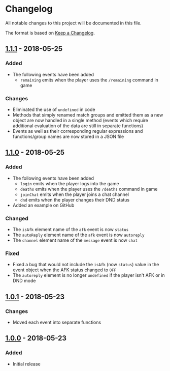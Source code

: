 # Changelog
All notable changes to this project will be documented in this file.

The format is based on [Keep a Changelog](http://keepachangelog.com/en/1.0.0/).

## [1.1.1] - 2018-05-25
### Added
- The following events have been added
    - `remaining` emits when the player uses the `/remaining` command in game
    
### Changes
- Eliminated the use of `undefined` in code
- Methods that simply renamed match groups and emitted them as a new object are now handled in a single method (events which require additional evaluation of the data are still in separate functions)
- Events as well as their corresponding regular expressions and functions/group names are now stored in a JSON file

## [1.1.0] - 2018-05-25
### Added
- The following events have been added
    - `login` emits when the player logs into the game
    - `deaths` emits when the player uses the `/deaths` command in game
    - `joinChat` emits when the player joins a chat channel
    - `dnd` emits when the player changes their DND status
- Added an example on GitHub

### Changed
- The `isAfk` element name of the `afk` event is now `status`
- The `autoReply` element name of the `afk` event is now `autoreply`
- The `channel` element name of the `message` event is now `chat`

### Fixed
- Fixed a bug that would not include the `isAfk` (now `status`) value in the event object when the AFK status changed to `OFF`
- The `autoreply` element is no longer `undefined` if the player isn't AFK or in DND mode

## [1.0.1] - 2018-05-23
### Changes
- Moved each event into separate functions

## [1.0.0] - 2018-05-23
### Added
- Initial release

[1.1.1]: https://www.npmjs.com/package/poe-log-monitor/v/1.1.1
[1.1.0]: https://www.npmjs.com/package/poe-log-monitor/v/1.1.0
[1.0.1]: https://www.npmjs.com/package/poe-log-monitor/v/1.0.1
[1.0.0]: https://www.npmjs.com/package/poe-log-monitor/v/1.0.0
